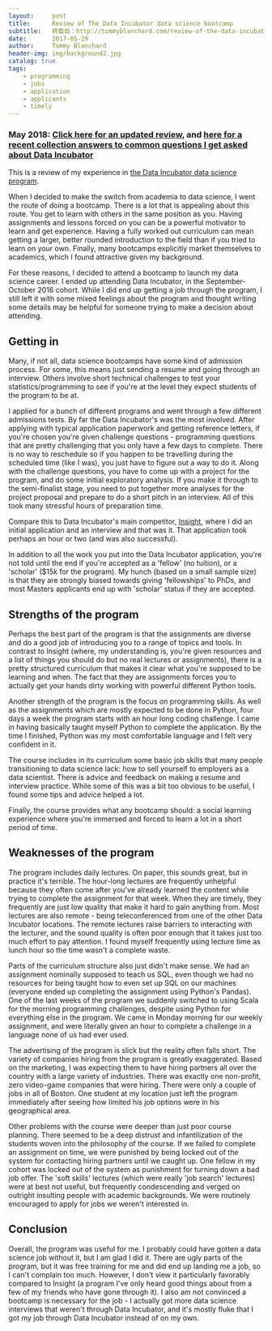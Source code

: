 ```yaml
---
layout:     post
title:      Review of The Data Incubator data science bootcamp
subtitle:   转载自：http://tommyblanchard.com/review-of-the-data-incubator-data-science-bootcamp
date:       2017-05-29
author:     Tommy Blanchard
header-img: img/background2.jpg
catalog: true
tags:
    - programming
    - jobs
    - application
    - applicants
    - timely
---
```


### May 2018: [Click here for an updated review](http://tommyblanchard.com/an-updated-review-of-the-data-incubator-data-science-bootcamp), and [here for a recent collection answers to common questions I get asked about Data Incubator](http://tommyblanchard.com/the-data-incubator-unofficial-frequently-asked-questions)

This is a review of my experience in [the Data Incubator data science program](http://www.thedataincubator.com/fellowship.html?ref=ce730ff6c5d6&ch=ge).

When I decided to make the switch from academia to data science, I went the route of doing a bootcamp. There is a lot that is appealing about this route. You get to learn with others in the same position as you. Having assignments and lessons forced on you can be a powerful motivator to learn and get experience. Having a fully worked out curriculum can mean getting a larger, better rounded introduction to the field than if you tried to learn on your own. Finally, many bootcamps explicitly market themselves to academics, which I found attractive given my background. 

For these reasons, I decided to attend a bootcamp to launch my data science career. I ended up attending Data Incubator, in the September-October 2016 cohort. While I did end up getting a job through the program, I still left it with some mixed feelings about the program and thought writing some details may be helpful for someone trying to make a decision about attending.

## Getting in

Many, if not all, data science bootcamps have some kind of admission process. For some, this means just sending a resume and going through an interview. Others involve short technical challenges to test your statistics/programming to see if you're at the level they expect students of the program to be at.

I applied for a bunch of different programs and went through a few different admissions tests. By far the Data Incubator's was the most involved. After applying with typical application paperwork and getting reference letters, if you're chosen you're given challenge questions - programming questions that are pretty challenging that you only have a few days to complete. There is no way to reschedule so if you happen to be travelling during the scheduled time (like I was), you just have to figure out a way to do it. Along with the challenge questions, you have to come up with a project for the program, and do some initial exploratory analysis. If you make it through to the semi-finalist stage, you need to put together more analyses for the project proposal and prepare to do a short pitch in an interview. All of this took many stressful hours of preparation time. 

Compare this to Data Incubator's main competitor, [Insight](http://insightdatascience.com/), where I did an initial application and an interview and that was it. That application took perhaps an hour or two (and was also successful).

In addition to all the work you put into the Data Incubator application, you're not told until the end if you're accepted as a 'fellow' (no tuition), or a 'scholar' ($15k for the program). My hunch (based on a small sample size) is that they are strongly biased towards giving 'fellowships' to PhDs, and most Masters applicants end up with 'scholar' status if they are accepted.

## Strengths of the program

Perhaps the best part of the program is that the assignments are diverse and do a good job of introducing you to a range of topics and tools. In contrast to Insight (where, my understanding is, you're given resources and a list of things you should do but no real lectures or assignments), there is a pretty structured curriculum that makes it clear what you're supposed to be learning and when. The fact that they are assignments forces you to actually get your hands dirty working with powerful different Python tools.

Another strength of the program is the focus on programming skills. As well as the assignments which are mostly expected to be done in Python, four days a week the program starts with an hour long coding challenge. I came in having basically taught myself Python to complete the application. By the time I finished, Python was my most comfortable language and I felt very confident in it. 

The course includes in its curriculum some basic job skills that many people transitioning to data science lack: how to sell yourself to employers as a data scientist. There is advice and feedback on making a resume and interview practice. While some of this was a bit too obvious to be useful, I found some tips and advice helped a lot.

Finally, the course provides what any bootcamp should: a social learning experience where you're immersed and forced to learn a lot in a short period of time.

## Weaknesses of the program

The program includes daily lectures. On paper, this sounds great, but in practice it's terrible. The hour-long lectures are frequently unhelpful because they often come after you've already learned the content while trying to complete the assignment for that week. When they are timely, they frequently are just low quality that make it hard to gain anything from. Most lectures are also remote - being teleconferenced from one of the other Data Incubator locations. The remote lectures raise barriers to interacting with the lecturer, and the sound quality is often poor enough that it takes just too much effort to pay attention. I found myself frequently using lecture time as lunch hour so the time wasn't a complete waste.

Parts of the curriculum structure also just didn't make sense. We had an assignment nominally supposed to teach us SQL, even though we had no resources for being taught how to even set up SQL on our machines (everyone ended up completing the assignment using Python's Pandas). One of the last weeks of the program we suddenly switched to using Scala for the morning programming challenges, despite using Python for everything else in the program. We came in Monday morning for our weekly assignment, and were literally given an hour to complete a challenge in a language none of us had ever used.

The advertising of the program is slick but the reality often falls short. The variety of companies hiring from the program is greatly exaggerated. Based on the marketing, I was expecting them to have hiring partners all over the country with a large variety of industries. There was exactly one non-profit, zero video-game companies that were hiring. There were only a couple of jobs in all of Boston. One student at my location just left the program immediately after seeing how limited his job options were in his geographical area.

Other problems with the course were deeper than just poor course planning. There seemed to be a deep distrust and infantilization of the students woven into the philosophy of the course. If we failed to complete an assignment on time, we were punished by being locked out of the system for contacting hiring partners until we caught up. One fellow in my cohort was locked out of the system as punishment for turning down a bad job offer. The 'soft skills' lectures (which were really 'job search' lectures) were at best not useful, but frequently condescending and verged on outright insulting people with academic backgrounds. We were routinely encouraged to apply for jobs we weren't interested in.

## Conclusion

Overall, the program was useful for me. I probably could have gotten a data science job without it, but I am glad I did it. There are ugly parts of the program, but it was free training for me and did end up landing me a job, so I can't complain too much. However, I don't view it particularly favorably compared to Insight (a program I've only heard good things about from a few of my friends who have gone through it). I also am not convinced a bootcamp is necessary for the job - I actually got more data science interviews that weren't through Data Incubator, and it's mostly fluke that I got my job through Data Incubator instead of on my own. 
